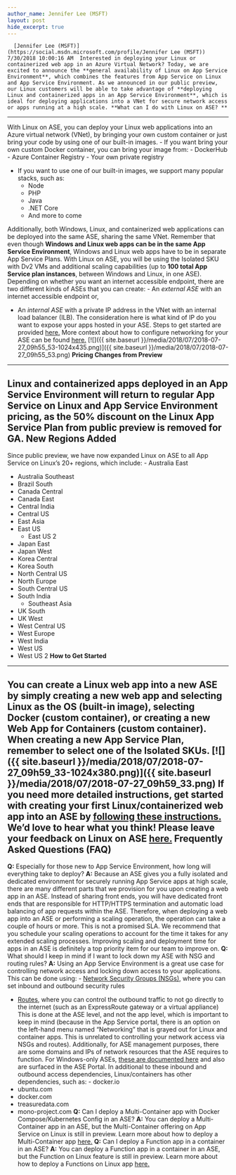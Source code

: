 ```yaml
---
author_name: Jennifer Lee (MSFT)
layout: post
hide_excerpt: true
---
```

      [Jennifer Lee (MSFT)](https://social.msdn.microsoft.com/profile/Jennifer Lee (MSFT))  7/30/2018 10:00:16 AM  Interested in deploying your Linux or containerized web app in an Azure Virtual Network? Today, we are excited to announce the **general availability of Linux on App Service Environment**, which combines the features from App Service on Linux and App Service Environment. As we announced in our public preview, our Linux customers will be able to take advantage of **deploying Linux and containerized apps in an App Service Environment**, which is ideal for deploying applications into a VNet for secure network access or apps running at a high scale. **What can I do with Linux on ASE? **
-------------------------------------

 With Linux on ASE, you can deploy your Linux web applications into an Azure virtual network (VNet), by bringing your own custom container or just bring your code by using one of our built-in images.  - If you want bring your own custom Docker container, you can bring your image from: 
	 - DockerHub
	 - Azure Container Registry
	 - Your own private registry
	  
 - If you want to use one of our built-in images, we support many popular stacks, such as: 
	 - Node
	 - PHP
	 - Java
	 - .NET Core
	 - And more to come
	  
  Additionally, both Windows, Linux, and containerized web applications can be deployed into the same ASE, sharing the same VNet. Remember that even though **Windows and Linux web apps can be in the same App Service Environment**, Windows and Linux web apps have to be in separate App Service Plans. With Linux on ASE, you will be using the Isolated SKU with Dv2 VMs and additional scaling capabilities (up to **100 total App Service plan instances**, between Windows and Linux, in one ASE).  Depending on whether you want an internet accessible endpoint, there are two different kinds of ASEs that you can create:  - An *external ASE* with an internet accessible endpoint or,
 - An *internal ASE* with a private IP address in the VNet with an internal load balancer (ILB).
  The consideration here is what kind of IP do you want to expose your apps hosted in your ASE. Steps to get started are provided [here.](https://docs.microsoft.com/en-us/azure/app-service/environment/create-external-ase#create-an-ase-and-a-linux-web-app-using-a-custom-docker-image-together) More context about how to configure networking for your ASE can be found [here.](https://docs.microsoft.com/en-us/azure/app-service/environment/network-info) [![]({{ site.baseurl }}/media/2018/07/2018-07-27_09h55_53-1024x435.png)]({{ site.baseurl }}/media/2018/07/2018-07-27_09h55_53.png) **Pricing Changes from Preview**
--------------------------------

 Linux and containerized apps deployed in an App Service Environment will return to regular App Service on Linux and App Service Environment pricing, as the 50% discount on the Linux App Service Plan from public preview is removed for GA. **New Regions Added**
---------------------

 Since public preview, we have now expanded Linux on ASE to all App Service on Linux’s 20+ regions, which include:    - Australia East
 - Australia Southeast
 - Brazil South
 - Canada Central
 - Canada East
 - Central India
 - Central US
 - East Asia
 - East US
     - East US 2
 - Japan East
 - Japan West
 - Korea Central
 - Korea South
 - North Central US
 - North Europe
 - South Central US
 - South India
     - Southeast Asia
 - UK South
 - UK West
 - West Central US
 - West Europe
 - West India
 - West US
 - West US 2
   **How to Get Started**
----------------------

 You can create a Linux web app into a new ASE by simply creating a new web app and selecting Linux as the OS (built-in image), selecting Docker (custom container), or creating a new Web App for Containers (custom container). When creating a new App Service Plan, remember to select one of the Isolated SKUs. [![]({{ site.baseurl }}/media/2018/07/2018-07-27_09h59_33-1024x380.png)]({{ site.baseurl }}/media/2018/07/2018-07-27_09h59_33.png) If you need more detailed instructions, get started with creating your first Linux/containerized web app into an ASE by [following these instructions.](https://docs.microsoft.com/en-us/azure/app-service/environment/create-external-ase#create-an-ase-and-a-linux-web-app-using-a-custom-docker-image-together) We’d love to hear what you think! Please leave your feedback on Linux on ASE [here.](https://feedback.azure.com/forums/169385-web-apps?category_id=333220) **Frequently Asked Questions (FAQ)**
------------------------------------

 **Q:** Especially for those new to App Service Environment, how long will everything take to deploy? **A:** Because an ASE gives you a fully isolated and dedicated environment for securely running App Service apps at high scale, there are many different parts that we provision for you upon creating a web app in an ASE. Instead of sharing front ends, you will have dedicated front ends that are responsible for HTTP/HTTPS termination and automatic load balancing of app requests within the ASE. Therefore, when deploying a web app into an ASE or performing a scaling operation, the operation can take a couple of hours or more. This is not a promised SLA. We recommend that you schedule your scaling operations to account for the time it takes for any extended scaling processes. Improving scaling and deployment time for apps in an ASE is definitely a top priority item for our team to improve on. **Q:** What should I keep in mind if I want to lock down my ASE with NSG and routing rules? **A:** Using an App Service Environment is a great use case for controlling network access and locking down access to your applications. This can be done using:  - [Network Security Groups (NSGs),](https://docs.microsoft.com/en-us/azure/app-service/environment/network-info#network-security-groups) where you can set inbound and outbound security rules
 - [Routes](https://docs.microsoft.com/en-us/azure/app-service/environment/network-info#routes), where you can control the outbound traffic to not go directly to the internet (such as an ExpressRoute gateway or a virtual appliance)
  This is done at the ASE level, and not the app level, which is important to keep in mind (because in the App Service portal, there is an option on the left-hand menu named “Networking” that is grayed out for Linux and container apps. This is unrelated to controlling your network access via NSGs and routes). Additionally, for ASE management purposes, there are some domains and IPs of network resources that the ASE requires to function. For Windows-only ASEs, [these are documented here](https://docs.microsoft.com/en-us/azure/app-service/environment/network-info#ase-dependencies) and also are surfaced in the ASE Portal. In additional to these inbound and outbound access dependencies, Linux/containers has other dependencies, such as:  - docker.io
 - ubuntu.com
 - docker.com
 - treasuredata.com
 - mono-project.com
  **Q:** Can I deploy a Multi-Container app with Docker Compose/Kubernetes Config in an ASE? **A:** You can deploy a Multi-Container app in an ASE, but the Multi-Container offering on App Service on Linux is still in preview. Learn more about how to deploy a Multi-Container app [here.](https://docs.microsoft.com/en-us/azure/app-service/containers/quickstart-multi-container) **Q:** Can I deploy a Function app in a container in an ASE? **A:** You can deploy a Function app in a container in an ASE, but the Function on Linux feature is still in preview. Learn more about how to deploy a Functions on Linux app [here.](https://docs.microsoft.com/en-us/azure/azure-functions/functions-create-first-azure-function-azure-cli-linux)      